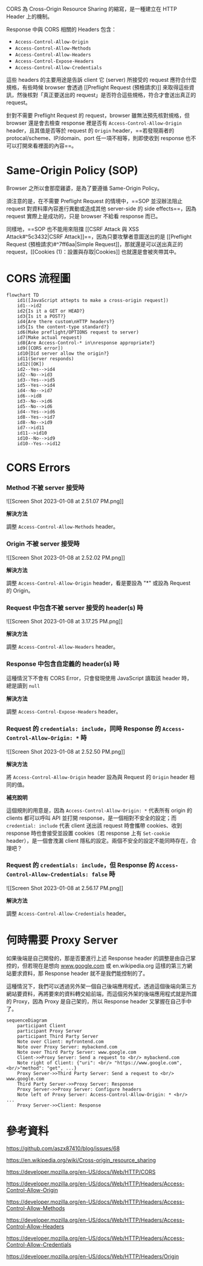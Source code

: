 CORS 為 Cross-Origin Resource Sharing 的縮寫，是一種建立在 HTTP Header 上的機制。

Response 中與 CORS 相關的 Headers 包含：

- `Access-Control-Allow-Origin`
- `Access-Control-Allow-Methods`
- `Access-Control-Allow-Headers`
- `Access-Control-Expose-Headers`
- `Access-Control-Allow-Credentials`

這些 headers 的主要用途是告訴 client 它 (server) 所接受的 request 應符合什麼規格，有些時候 browser 會透過 [[Preflight Request (預檢請求)]] 來取得這些資訊，然後核對「真正要送出的 request」是否符合這些規格，符合才會送出真正的 request。

針對不需要 Preflight Request 的 request，browser 雖無法預先核對規格，但 browser 還是會去檢查 response 裡是否有 `Access-Control-Allow-Origin`  header，且其值是否等於 request 的 `Origin` header，==若發現兩者的 protocal/scheme、IP/domain、port 任一項不相等，則即使收到 response 也不可以打開來看裡面的內容==。

# Same-Origin Policy (SOP)

Browser 之所以會那麼雞婆，是為了要遵循 Same-Origin Policy。

須注意的是，在不需要 Preflight Request 的情境中，==SOP 並沒辦法阻止 request 對資料庫內容進行異動或造成其他 server-side 的 side effects==，因為 request 實際上是成功的，只是 browser 不給看 response 而已。

同樣地，==SOP 也不能用來阻擋 [[CSRF Attack 與 XSS Attack#^5c3432|CSRF Attack]]==，因為只要攻擊者意圖送出的是 [[Preflight Request (預檢請求)#^7ff6aa|Simple Request]]，那就還是可以送出真正的 request，[[Cookies (1)：設置與存取|Cookies]] 也就還是會被夾帶其中。

# CORS 流程圖

```mermaid
flowchart TD
    id1([JavaScript attepts to make a cross-origin request])
    id1-->id2
    id2{Is it a GET or HEAD?}
    id3{Is it a POST?}
    id4{Are there custom\nHTTP headers?}
    id5{Is the content-type standard?}
    id6(Make preflight/OPTIONS request to server)
    id7(Make actual request)
    id8{Are Access-Control-* in\nresponse appropriate?}
    id9([CORS error])
    id10{Did server allow the origin?}
    id11(Server responds)
    id12([OK])
    id2--Yes-->id4
    id2--No-->id3
    id3--Yes-->id5
    id5--Yes-->id4
    id4--No-->id7
    id6-->id8
    id3--No-->id6
    id5--No-->id6
    id4--Yes-->id6
    id8--Yes-->id7
    id8--No-->id9
    id7-->id11
    id11-->id10
    id10--No-->id9
    id10--Yes-->id12
```

# CORS Errors

### Method 不被 server 接受時

![[Screen Shot 2023-01-08 at 2.51.07 PM.png]]

**解決方法**

調整 `Access-Control-Allow-Methods` header。

### Origin 不被 server 接受時

![[Screen Shot 2023-01-08 at 2.52.02 PM.png]]

**解決方法**

調整 `Access-Control-Allow-Origin` header，看是要設為 "\*" 或設為 Request 的 Origin。

### Request 中包含不被 server 接受的 header(s) 時

![[Screen Shot 2023-01-08 at 3.17.25 PM.png]]

**解決方法**

調整 `Access-Control-Allow-Headers` header。

### Response 中包含自定義的 header(s) 時

這種情況下不會有 CORS Error，只會發現使用 JavaScript 讀取該 header 時，總是讀到 `null`

**解決方法**

調整 `Access-Control-Expose-Headers` header。

### Request 的 `credentials: include`，同時 Response 的 `Access-Control-Allow-Origin: *` 時

![[Screen Shot 2023-01-08 at 2.52.50 PM.png]]

**解決方法**

將 `Access-Control-Allow-Origin` header 設為與 Request 的 `Origin` header 相同的值。

**補充說明**

這個規則的用意是，因為 `Access-Control-Allow-Origin: *` 代表所有 origin 的 clients 都可以呼叫 API 並打開 response，是一個相對不安全的設定；而 `credential: include` 代表 client 送出該 request 時會攜帶 cookies、收到 response 時也會接受並設置 cookies（若 response 上有 `Set-cookie` header），是一個會洩漏 client 隱私的設定。兩個不安全的設定不能同時存在，合理吧？

### Request 的 `credentials: include`，但 Response 的 `Access-Control-Allow-Credentials: false` 時

![[Screen Shot 2023-01-08 at 2.56.17 PM.png]]

**解決方法**

調整 `Access-Control-Allow-Credentials` header。

# 何時需要 Proxy Server

如果後端是自己開發的，那是否要進行上述 Response header 的調整是由自己掌控的，但若現在是想向 www.google.com 或 en.wikipedia.org 這樣的第三方網站要求資料，那 Response header 就不是我們能控制的了。

這種情況下，我們可以透過另外架一個自己後端應用程式，透過這個後端向第三方網站要資料，再將要來的資料轉交給前端，而這個另外架的後端應用程式就是所謂的 Proxy，因為 Proxy 是自己架的，所以 Response header 又掌握在自己手中了。

```mermaid
sequenceDiagram
    participant Client
    participant Proxy Server
    participant Third Party Server
    Note over Client: myfrontend.com
    Note over Proxy Server: mybackend.com
    Note over Third Party Server: www.google.com
    Client->>Proxy Server: Send a request to <br/> mybackend.com
    Note right of Client: {"uri": <br/> "https://www.google.com", <br/>"method": "get", ...}
    Proxy Server->>Third Party Server: Send a request to <br/> www.google.com
    Third Party Server->>Proxy Server: Response
    Proxy Server->>Proxy Server: Configure headers
    Note left of Proxy Server: Access-Control-Allow-Origin: * <br/> ...
    Proxy Server->>Client: Response
```

# 參考資料

<https://github.com/aszx87410/blog/issues/68>

<https://en.wikipedia.org/wiki/Cross-origin_resource_sharing>

<https://developer.mozilla.org/en-US/docs/Web/HTTP/CORS>

<https://developer.mozilla.org/en-US/docs/Web/HTTP/Headers/Access-Control-Allow-Origin>

<https://developer.mozilla.org/en-US/docs/Web/HTTP/Headers/Access-Control-Allow-Methods>

<https://developer.mozilla.org/en-US/docs/Web/HTTP/Headers/Access-Control-Allow-Headers>

<https://developer.mozilla.org/en-US/docs/Web/HTTP/Headers/Access-Control-Allow-Credentials>

<https://developer.mozilla.org/en-US/docs/Web/HTTP/Headers/Origin>
